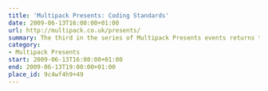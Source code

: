 ```yaml
---
title: 'Multipack Presents: Coding Standards'
date: 2009-06-13T16:00:00+01:00
url: http://multipack.co.uk/presents/
summary: The third in the series of Multipack Presents events returns to One Black Bear’s Old School House offices for more inspiring and interesting talks about topics around the Web.
category:
- Multipack Presents
start: 2009-06-13T16:00:00+01:00
end: 2009-06-13T19:00:00+01:00
place_id: 9c4wf4h9+49
---
```

